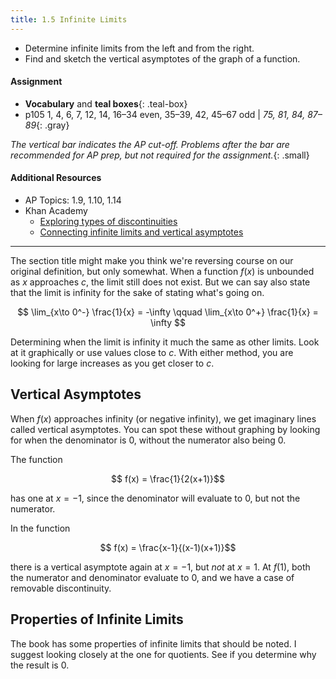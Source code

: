 ```yaml
---
title: 1.5 Infinite Limits
---
```


- Determine infinite limits from the left and from the right.
- Find and sketch the vertical asymptotes of the graph of a function.

#### Assignment

- **Vocabulary** and **teal boxes**{: .teal-box}
- p105 1, 4, 6, 7, 12, 14, 16–34 even, 35–39, 42, 45–67 odd \| *75, 81, 84, 87–89*{: .gray}

*The vertical bar indicates the AP cut-off. Problems after the bar are recommended for AP prep, but not required for the assignment.*{: .small}

#### Additional Resources

- AP Topics: 1.9, 1.10, 1.14
- Khan Academy
  - [Exploring types of discontinuities](https://www.khanacademy.org/math/ap-calculus-ab/ab-limits-new/ab-1-10/v/types-of-discontinuities)
  - [Connecting infinite limits and vertical asymptotes](https://www.khanacademy.org/math/ap-calculus-ab/ab-limits-new/ab-1-14/v/introduction-to-infinite-limits)

---

The section title might make you think we're reversing course on our original definition, but only somewhat. When a function $f(x)$ is unbounded as $x$ approaches $c$, the limit still does not exist. But we can say also state that the limit is infinity for the sake of stating what's going on.

$$ \lim_{x\to 0^-} \frac{1}{x} = -\infty \qquad \lim_{x\to 0^+} \frac{1}{x} = \infty $$

Determining when the limit is infinity it much the same as other limits. Look at it graphically or use values close to $c$. With either method, you are looking for large increases as you get closer to $c$.

## Vertical Asymptotes

When $f(x)$ approaches infinity (or negative infinity), we get imaginary lines called vertical asymptotes. You can spot these without graphing by looking for when the denominator is 0, without the numerator also being 0.

The function

$$ f(x) = \frac{1}{2(x+1)}$$

 has one at $x=-1$, since the denominator will evaluate to 0, but not the numerator.

In the function

$$ f(x) = \frac{x-1}{(x-1)(x+1)}$$

there is a vertical asymptote again at $x=-1$, but _not_ at $x=1$. At $f(1)$, both the numerator and denominator evaluate to 0, and we have a case of removable discontinuity.

## Properties of Infinite Limits

The book has some properties of infinite limits that should be noted. I suggest looking closely at the one for quotients. See if you determine why the result is 0.
